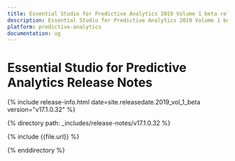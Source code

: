 ```yaml
---
title: Essential Studio for Predictive Analytics 2019 Volume 1 beta release Release Notes  
description: Essential Studio for Predictive Analytics 2019 Volume 1 beta release Release Notes  
platform: predictive-analytics
documentation: ug
---
```


# Essential Studio for Predictive Analytics  Release Notes  

{% include release-info.html date=site.releasedate.2019_vol_1_beta  version="v17.1.0.32" %} 


{% directory path: _includes/release-notes/v17.1.0.32 %}

{% include {{file.url}} %}

{% enddirectory %}